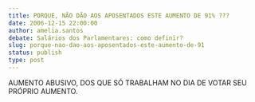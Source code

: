 ```yaml
---
title: PORQUE, NÃO DÃO AOS APOSENTADOS ESTE AUMENTO DE 91% ???
date: 2006-12-15 22:00:00
author: amelia.santos
debate: Salários dos Parlamentares: como definir?
slug: porque-nao-dao-aos-aposentados-este-aumento-de-91
status: publish 
type: post
---
```


AUMENTO ABUSIVO, DOS QUE SÓ TRABALHAM NO DIA DE VOTAR SEU PRÓPRIO AUMENTO.
